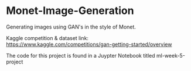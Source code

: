 # Monet-Image-Generation
Generating images using GAN's in the style of Monet.

Kaggle competition & dataset link: https://www.kaggle.com/competitions/gan-getting-started/overview

The code for this project is found in a Juypter Notebook titled ml-week-5-project 
